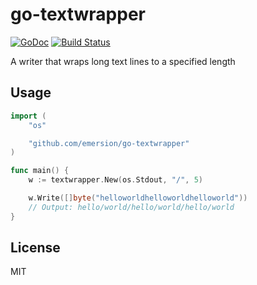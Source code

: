# go-textwrapper

[![GoDoc](https://godoc.org/github.com/emersion/go-textwrapper?status.svg)](https://godoc.org/github.com/emersion/go-textwrapper)
[![Build Status](https://travis-ci.org/emersion/go-textwrapper.svg?branch=master)](https://travis-ci.org/emersion/go-textwrapper)

A writer that wraps long text lines to a specified length

## Usage

```go
import (
	"os"

	"github.com/emersion/go-textwrapper"
)

func main() {
	w := textwrapper.New(os.Stdout, "/", 5)

	w.Write([]byte("helloworldhelloworldhelloworld"))
	// Output: hello/world/hello/world/hello/world
}
```

## License

MIT
